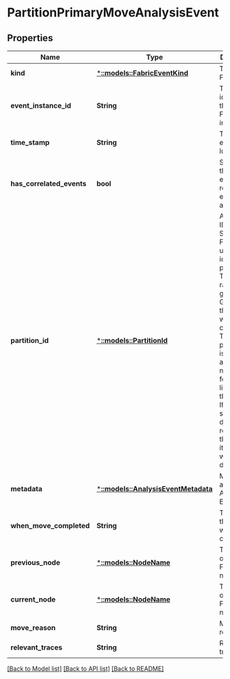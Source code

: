 # PartitionPrimaryMoveAnalysisEvent

## Properties
Name | Type | Description | Notes
------------ | ------------- | ------------- | -------------
**kind** | [***::models::FabricEventKind**](FabricEventKind.md) | The kind of FabricEvent. | [default to null]
**event_instance_id** | **String** | The identifier for the FabricEvent instance. | [default to null]
**time_stamp** | **String** | The time event was logged. | [default to null]
**has_correlated_events** | **bool** | Shows there is existing related events available. | [optional] [default to null]
**partition_id** | [***::models::PartitionId**](PartitionId.md) | An internal ID used by Service Fabric to uniquely identify a partition. This is a randomly generated GUID when the service was created. The partition ID is unique and does not change for the lifetime of the service. If the same service was deleted and recreated the IDs of its partitions would be different. | [default to null]
**metadata** | [***::models::AnalysisEventMetadata**](AnalysisEventMetadata.md) | Metadata about an Analysis Event. | [default to null]
**when_move_completed** | **String** | Time when the move was completed. | [default to null]
**previous_node** | [***::models::NodeName**](NodeName.md) | The name of a Service Fabric node. | [default to null]
**current_node** | [***::models::NodeName**](NodeName.md) | The name of a Service Fabric node. | [default to null]
**move_reason** | **String** | Move reason. | [default to null]
**relevant_traces** | **String** | Relevant traces. | [default to null]

[[Back to Model list]](../README.md#documentation-for-models) [[Back to API list]](../README.md#documentation-for-api-endpoints) [[Back to README]](../README.md)


